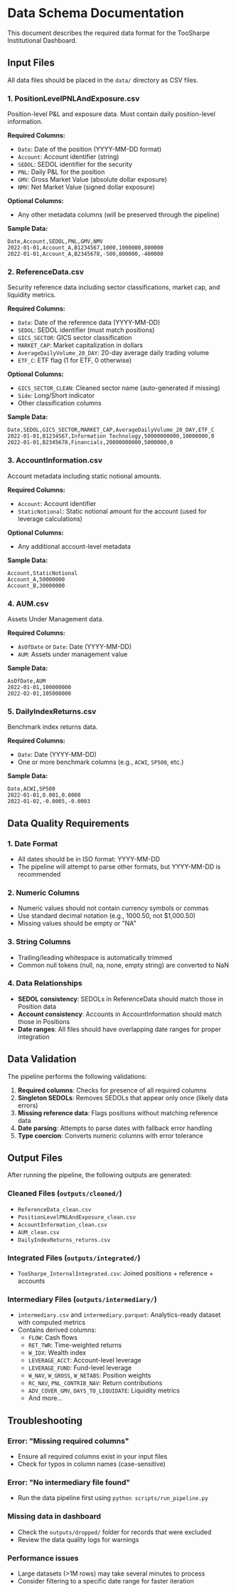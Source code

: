 # Data Schema Documentation

This document describes the required data format for the TooSharpe Institutional Dashboard.

## Input Files

All data files should be placed in the `data/` directory as CSV files.

### 1. PositionLevelPNLAndExposure.csv

Position-level P&L and exposure data. Must contain daily position-level information.

**Required Columns:**
- `Date`: Date of the position (YYYY-MM-DD format)
- `Account`: Account identifier (string)
- `SEDOL`: SEDOL identifier for the security
- `PNL`: Daily P&L for the position
- `GMV`: Gross Market Value (absolute dollar exposure)
- `NMV`: Net Market Value (signed dollar exposure)

**Optional Columns:**
- Any other metadata columns (will be preserved through the pipeline)

**Sample Data:**
```
Date,Account,SEDOL,PNL,GMV,NMV
2022-01-01,Account_A,B1234567,1000,1000000,800000
2022-01-01,Account_A,B2345678,-500,800000,-400000
```

### 2. ReferenceData.csv

Security reference data including sector classifications, market cap, and liquidity metrics.

**Required Columns:**
- `Date`: Date of the reference data (YYYY-MM-DD)
- `SEDOL`: SEDOL identifier (must match positions)
- `GICS_SECTOR`: GICS sector classification
- `MARKET_CAP`: Market capitalization in dollars
- `AverageDailyVolume_20_DAY`: 20-day average daily trading volume
- `ETF_C`: ETF flag (1 for ETF, 0 otherwise)

**Optional Columns:**
- `GICS_SECTOR_CLEAN`: Cleaned sector name (auto-generated if missing)
- `Side`: Long/Short indicator
- Other classification columns

**Sample Data:**
```
Date,SEDOL,GICS_SECTOR,MARKET_CAP,AverageDailyVolume_20_DAY,ETF_C
2022-01-01,B1234567,Information Technology,50000000000,10000000,0
2022-01-01,B2345678,Financials,20000000000,5000000,0
```

### 3. AccountInformation.csv

Account metadata including static notional amounts.

**Required Columns:**
- `Account`: Account identifier
- `StaticNotional`: Static notional amount for the account (used for leverage calculations)

**Optional Columns:**
- Any additional account-level metadata

**Sample Data:**
```
Account,StaticNotional
Account_A,50000000
Account_B,30000000
```

### 4. AUM.csv

Assets Under Management data.

**Required Columns:**
- `AsOfDate` or `Date`: Date (YYYY-MM-DD)
- `AUM`: Assets under management value

**Sample Data:**
```
AsOfDate,AUM
2022-01-01,100000000
2022-02-01,105000000
```

### 5. DailyIndexReturns.csv

Benchmark index returns data.

**Required Columns:**
- `Date`: Date (YYYY-MM-DD)
- One or more benchmark columns (e.g., `ACWI`, `SP500`, etc.)

**Sample Data:**
```
Date,ACWI,SP500
2022-01-01,0.001,0.0008
2022-01-02,-0.0005,-0.0003
```

## Data Quality Requirements

### 1. Date Format
- All dates should be in ISO format: YYYY-MM-DD
- The pipeline will attempt to parse other formats, but YYYY-MM-DD is recommended

### 2. Numeric Columns
- Numeric values should not contain currency symbols or commas
- Use standard decimal notation (e.g., 1000.50, not $1,000.50)
- Missing values should be empty or "NA"

### 3. String Columns
- Trailing/leading whitespace is automatically trimmed
- Common null tokens (null, na, none, empty string) are converted to NaN

### 4. Data Relationships
- **SEDOL consistency**: SEDOLs in ReferenceData should match those in Position data
- **Account consistency**: Accounts in AccountInformation should match those in Positions
- **Date ranges**: All files should have overlapping date ranges for proper integration

## Data Validation

The pipeline performs the following validations:

1. **Required columns**: Checks for presence of all required columns
2. **Singleton SEDOLs**: Removes SEDOLs that appear only once (likely data errors)
3. **Missing reference data**: Flags positions without matching reference data
4. **Date parsing**: Attempts to parse dates with fallback error handling
5. **Type coercion**: Converts numeric columns with error tolerance

## Output Files

After running the pipeline, the following outputs are generated:

### Cleaned Files (`outputs/cleaned/`)
- `ReferenceData_clean.csv`
- `PositionLevelPNLAndExposure_clean.csv`
- `AccountInformation_clean.csv`
- `AUM_clean.csv`
- `DailyIndexReturns_returns.csv`

### Integrated Files (`outputs/integrated/`)
- `TooSharpe_InternalIntegrated.csv`: Joined positions + reference + accounts

### Intermediary Files (`outputs/intermediary/`)
- `intermediary.csv` and `intermediary.parquet`: Analytics-ready dataset with computed metrics
- Contains derived columns:
  - `FLOW`: Cash flows
  - `RET_TWR`: Time-weighted returns
  - `W_IDX`: Wealth index
  - `LEVERAGE_ACCT`: Account-level leverage
  - `LEVERAGE_FUND`: Fund-level leverage
  - `W_NAV`, `W_GROSS`, `W_NETABS`: Position weights
  - `RC_NAV`, `PNL_CONTRIB_NAV`: Return contributions
  - `ADV_COVER_GMV`, `DAYS_TO_LIQUIDATE`: Liquidity metrics
  - And more...

## Troubleshooting

### Error: "Missing required columns"
- Ensure all required columns exist in your input files
- Check for typos in column names (case-sensitive)

### Error: "No intermediary file found"
- Run the data pipeline first using `python scripts/run_pipeline.py`

### Missing data in dashboard
- Check the `outputs/dropped/` folder for records that were excluded
- Review the data quality logs for warnings

### Performance issues
- Large datasets (>1M rows) may take several minutes to process
- Consider filtering to a specific date range for faster iteration

